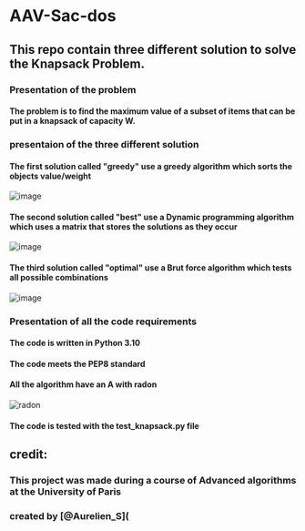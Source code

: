# AAV-Sac-dos
## This repo contain three different solution to solve the Knapsack Problem.

### Presentation of the problem

#### The problem is to find the maximum value of a subset of items that can be put in a knapsack of capacity W.

### presentaion of the three different solution

#### The first solution called "greedy" use a greedy algorithm which sorts the objects value/weight 
![image](https://user-images.githubusercontent.com/62403530/147815791-85d991cc-0ec8-4c06-98b4-be56aed6a637.png)

#### The second solution called "best" use a Dynamic programming algorithm which uses a matrix that stores the solutions as they occur
![image](https://user-images.githubusercontent.com/62403530/147815810-14dae40f-af85-4d7f-8595-37af32bf7bb4.png)

#### The third solution called "optimal" use a Brut force algorithm which tests all possible combinations
![image](https://user-images.githubusercontent.com/62403530/147815825-40e8a078-176e-4bce-99f1-c38d10d0a700.png)

### Presentation of all the code requirements

#### The code is written in Python 3.10

#### The code meets the PEP8 standard

#### All the algorithm have an A with radon 
![radon](https://user-images.githubusercontent.com/62403530/147815857-0af7b6dd-8e69-48bf-b463-2e9d9eb2ae02.png)

#### The code is tested with the test_knapsack.py file

## credit:

### This project was made during a course of Advanced algorithms at the University of Paris 

### created by [@Aurelien_S](